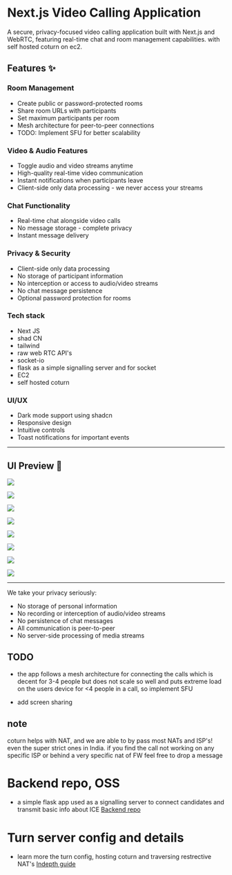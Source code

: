 # Next.js Video Calling Application

A secure, privacy-focused video calling application built with Next.js and WebRTC, featuring real-time chat and room management capabilities. with self hosted coturn on ec2.

## Features ✨

### Room Management
- Create public or password-protected rooms 
- Share room URLs with participants
- Set maximum participants per room
- Mesh architecture for peer-to-peer connections
- TODO: Implement SFU for better scalability

### Video & Audio Features
- Toggle audio and video streams anytime
- High-quality real-time video communication
- Instant notifications when participants leave
- Client-side only data processing - we never access your streams

### Chat Functionality 
- Real-time chat alongside video calls
- No message storage - complete privacy
- Instant message delivery

### Privacy & Security
- Client-side only data processing
- No storage of participant information
- No interception or access to audio/video streams
- No chat message persistence
- Optional password protection for rooms

### Tech stack
- Next JS
- shad CN
- tailwind
- raw web RTC API's
- socket-io
- flask as a simple signalling server and for socket
- EC2
- self hosted coturn

### UI/UX
- Dark mode support using shadcn
- Responsive design
- Intuitive controls
- Toast notifications for important events

---


## UI Preview 📸

![](https://res.cloudinary.com/dbm0lqxsayooletsgognnnasdnasdn/image/upload/v1741293841/i1_oqf8ms.png)

![](https://res.cloudinary.com/dbm0lqxsayooletsgognnnasdnasdn/image/upload/v1741293841/i2_hyd59l.png)

![](https://res.cloudinary.com/dbm0lqxsayooletsgognnnasdnasdn/image/upload/v1741293841/i3_gupwfx.png)

![](https://res.cloudinary.com/dbm0lqxsayooletsgognnnasdnasdn/image/upload/v1741293842/i4_dldzic.png)

![](https://res.cloudinary.com/dbm0lqxsayooletsgognnnasdnasdn/image/upload/v1741293842/i5_jbueqa.png)

![](https://res.cloudinary.com/dbm0lqxsayooletsgognnnasdnasdn/image/upload/v1741293843/i6_ktbmom.png)

![](https://res.cloudinary.com/dbm0lqxsayooletsgognnnasdnasdn/image/upload/v1741293843/i8_yybmmh.png)

![](https://res.cloudinary.com/dbm0lqxsayooletsgognnnasdnasdn/image/upload/v1741293843/i7_ewe58i.png)

---

We take your privacy seriously:
- No storage of personal information
- No recording or interception of audio/video streams 
- No persistence of chat messages
- All communication is peer-to-peer
- No server-side processing of media streams



## TODO 
- the app follows a mesh architecture for connecting the calls which is decent for 3-4 people but does not scale so well and puts extreme load on the users device for  <4 people in a call, so implement SFU

- add screen sharing

## note
coturn helps with NAT, and we are able to by pass most NATs and ISP's! even the super strict ones in India. if you find the call not working on any specific ISP or behind a very specific nat of FW feel free to drop a message

# Backend repo, OSS
- a simple flask app used as a signalling server to connect candidates and transmit basic info about ICE
[Backend repo](https://github.com/Govind783/flask-signalling-server-vc)

# Turn server config and details
- learn more the turn config, hosting coturn and traversing restrective NAT's
[Indepth guide](https://govindbuilds/blogs)
